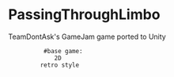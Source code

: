 # PassingThroughLimbo
TeamDontAsk's GameJam game ported to Unity

              #base game:
                 2D
             retro style
